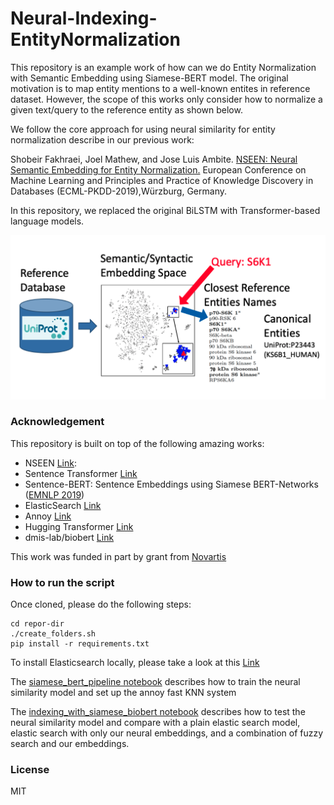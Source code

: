# Neural-Indexing-EntityNormalization

This repository is an example work of how can we do Entity Normalization with Semantic Embedding using Siamese-BERT model. The original motivation is to map entity mentions to a well-known entites in reference dataset. However, the scope of this works only consider how to normalize a given text/query to the reference entity as shown below.

We follow the core approach for using neural similarity for entity normalization describe in our previous work: 

  Shobeir Fakhraei, Joel Mathew, and Jose Luis Ambite. [NSEEN: Neural Semantic Embedding for Entity Normalization.](https://arxiv.org/abs/1811.07514) European Conference on Machine Learning and Principles and Practice of Knowledge Discovery in Databases (ECML-PKDD-2019),Würzburg, Germany. 
  
In this repository, we replaced the original BiLSTM with Transformer-based language models.  



![assets/workflow.png](assets/workflow.png)



### Acknowledgement
This repository is built on top of the following amazing works:
- NSEEN [Link](https://arxiv.org/abs/1811.07514): 
- Sentence Transformer [Link](https://github.com/UKPLab/sentence-transformers)
- Sentence-BERT: Sentence Embeddings using Siamese BERT-Networks ([EMNLP 2019](https://arxiv.org/abs/1908.10084))
- ElasticSearch [Link](https://www.elastic.co/guide/en/elasticsearch/reference/current/install-elasticsearch.html)
- Annoy [Link](https://github.com/spotify/annoy)
- Hugging Transformer [Link](https://github.com/huggingface/transformers)
- dmis-lab/biobert [Link](https://github.com/dmis-lab/biobert)

This work was funded in part by grant from [Novartis](https://www.novartis.com/)

### How to run the script
Once cloned, please do the following steps:
```
cd repor-dir
./create_folders.sh
pip install -r requirements.txt
```

To install Elasticsearch locally, please take a look at this [Link](https://www.elastic.co/guide/en/elasticsearch/reference/current/install-elasticsearch.html)

The [siamese_bert_pipeline notebook](https://github.com/JThanat/Neural-Indexing-EntityNormalization/blob/main/experiments/siamese_bert_pipeline.ipynb) describes how to train the neural similarity model and set up the annoy fast KNN system

The [indexing_with_siamese_biobert notebook](https://github.com/JThanat/Neural-Indexing-EntityNormalization/blob/main/experiments/indexing_with_siamese_biobert.ipynb) describes how to test the neural similarity model and compare with a plain elastic search model, elastic search with only our neural embeddings, and a combination of fuzzy search and our embeddings.



### License
MIT
